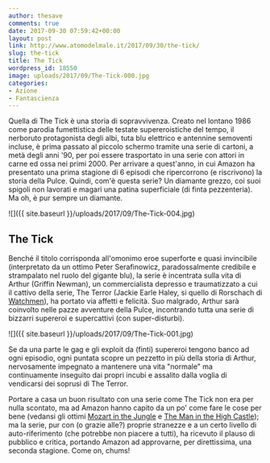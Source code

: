 ```yaml
---
author: thesave
comments: true
date: 2017-09-30 07:59:42+00:00
layout: post
link: http://www.atomodelmale.it/2017/09/30/the-tick/
slug: the-tick
title: The Tick
wordpress_id: 18550
image: uploads/2017/09/The-Tick-000.jpg
categories:
- Azione
- Fantascienza
---
```


Quella di The Tick è una storia di sopravvivenza. Creato nel lontano 1986 come parodia fumettistica delle testate supereroistiche del tempo, il nerboruto protagonista degli albi, tuta blu elettrico e antennine semoventi incluse, è prima passato al piccolo schermo tramite una serie di cartoni, a metà degli anni '90, per poi essere trasportato in una serie con attori in carne ed ossa nei primi 2000. Per arrivare a quest'anno, in cui Amazon ha presentato una prima stagione di 6 episodi che ripercorrono (e riscrivono) la storia della Pulce. Quindi, com'è questa serie? Un diamante grezzo, coi suoi spigoli non lavorati e magari una patina superficiale (di finta pezzenteria). Ma oh, è pur sempre un diamante.

![]({{ site.baseurl }}/uploads/2017/09/The-Tick-004.jpg)

## The Tick

Benché il titolo corrisponda all'omonimo eroe superforte e quasi invincibile (interpretato da un ottimo Peter Serafinowicz, paradossalmente credibile e strampalato nel ruolo del gigante blu), la serie è incentrata sulla vita di  Arthur (Griffin Newman), un commercialista depresso e traumatizzato a cui il cattivo della serie, The Terror (Jackie Earle Haley, si quello di Rorschach di [Watchmen](/2009/03/29/watchmen.html)), ha portato via affetti e felicità. Suo malgrado, Arthur sarà coinvolto nelle pazze avventure della Pulce, incontrando tutta una serie di bizzarri supereroi e supercattivi (con super-disturbi).

![]({{ site.baseurl }}/uploads/2017/09/The-Tick-001.jpg)

Se da una parte le gag e gli exploit da (finti) supereroi tengono banco ad ogni episodio, ogni puntata scopre un pezzetto in più della storia di Arthur, nervosamente impegnato a mantenere una vita "normale" ma continuamente inseguito dai propri incubi e assalito dalla voglia di vendicarsi dei soprusi di The Terror.

Portare a casa un buon risultato con una serie come The Tick non era per nulla scontato, ma ad Amazon hanno capito da un po' come fare le cose per bene (vedansi gli ottimi [Mozart in the Jungle](/2015/01/26/mozart-in-the-jungle.html) e [The Man in the High Castle](/2015/01/27/the-man-in-the-high-castle.html)); ma la serie, pur con (o grazie alle?) proprie stranezze e a un certo livello di auto-riferimento (che potrebbe non piacere a tutti), ha ricevuto il plauso di pubblico e critica, portando Amazon ad approvarne, per direttissima, una seconda stagione. Come on, chums!
